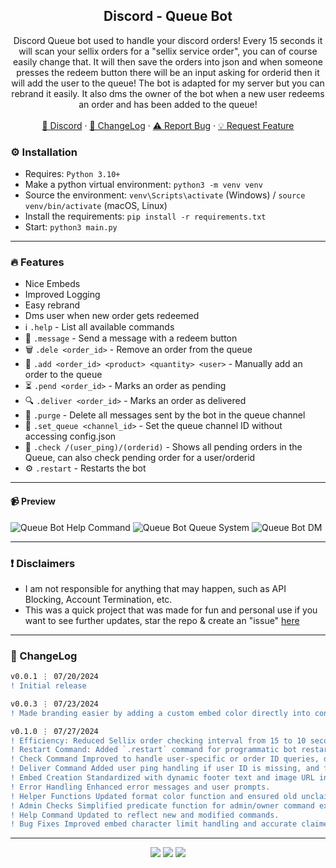 <div align="center">
 
  <h2 align="center">Discord - Queue Bot</h2>
  <p align="center">
    Discord Queue bot used to handle your discord orders! Every 15 seconds it will scan your sellix orders for a "sellix service order", you can of course easily change that. It will then save the orders into json and when someone presses the redeem button there will be an input asking for orderid then it will add the user to the queue! The bot is adapted for my server but you can rebrand it easily. It also dms the owner of the bot when a new user redeems an order and has been added to the queue!
    <br />
    <br />
    <a href="https://discord.gg/bestnitro">💬 Discord</a>
    ·
    <a href="https://github.com/sexfrance/Queue-Bot#-changelog">📜 ChangeLog</a>
    ·
    <a href="https://github.com/sexfrance/Queue-Bot/issues">⚠️ Report Bug</a>
    ·
    <a href="https://github.com/sexfrance/Queue-Bot/issues">💡 Request Feature</a>
  </p>
</div>

### ⚙️ Installation

- Requires: `Python 3.10+`
- Make a python virtual environment: `python3 -m venv venv`
- Source the environment: `venv\Scripts\activate` (Windows) / `source venv/bin/activate` (macOS, Linux)
- Install the requirements: `pip install -r requirements.txt`
- Start: `python3 main.py`

---

### 🔥 Features
- Nice Embeds
- Improved Logging
- Easy rebrand
- Dms user when new order gets redeemed
-  ℹ️  `.help` - List all available commands
- 📨 `.message` - Send a message with a redeem button
- 🗑️ `.dele <order_id>` - Remove an order from the queue
- 🔑 `.add <order_id> <product> <quantity> <user>` - Manually add an order to the queue
- ⏳ `.pend <order_id>` - Marks an order as pending
- 🔍 `.deliver <order_id>` - Marks an order as delivered
- 🧹 `.purge` - Delete all messages sent by the bot in the queue channel
- 🔧 `.set_queue <channel_id>` - Set the queue channel ID without accessing config.json
- 🔎 `.check /(user_ping)/(orderid)` - Shows all pending orders in the Queue, can also check pending order for a user/orderid
- ⚙️ `.restart` - Restarts the bot
---
#### 📹 Preview

![Queue Bot Help Command](https://i.imgur.com/KnpXXTx.png) ![Queue Bot Queue System](https://i.imgur.com/jSW9edH.png) ![Queue Bot DM](https://i.imgur.com/dE6Dhp9.png)

---
### ❗ Disclaimers

- I am not responsible for anything that may happen, such as API Blocking, Account Termination, etc.
- This was a quick project that was made for fun and personal use if you want to see further updates, star the repo & create an "issue" [here](https://github.com/sexfrance/Queue-Bot/issues/)

---

### 📜 ChangeLog

```diff
v0.0.1 ⋮ 07/20/2024
! Initial release

v0.0.3 ⋮ 07/23/2024
! Made branding easier by adding a custom embed color directly into config.json with formatter in case of misuse. Improved .deliver command to also dm the user once the product has been delivered, made it so that it works with a str/int e.g. .deliver order-123 hi@gmail.com, with a file: e.g. .deliver order-123 product.txt (must be an attachment) or without anything e.g. .deliver order-123

v0.1.0 ⋮ 07/27/2024
! Efficiency: Reduced Sellix order checking interval from 15 to 10 seconds.
! Restart Command: Added `.restart` command for programmatic bot restarts.
! Check Command Improved to handle user-specific or order ID queries, displaying detailed pending orders.
! Deliver Command Added user ping handling if user ID is missing, and fallback for total prices.
! Embed Creation Standardized with dynamic footer text and image URL integration.
! Error Handling Enhanced error messages and user prompts.
! Helper Functions Updated format color function and ensured old unclaimed orders deletion at startup.
! Admin Checks Simplified predicate function for admin/owner command execution.
! Help Command Updated to reflect new and modified commands.
! Bug Fixes Improved embed character limit handling and accurate claimed orders management.
```

---

<p align="center">
  <img src="https://img.shields.io/github/license/sexfrance/Queue-Bot.svg?style=for-the-badge&labelColor=black&color=f429ff&logo=IOTA"/>
  <img src="https://img.shields.io/github/stars/sexfrance/Queue-Bot.svg?style=for-the-badge&labelColor=black&color=f429ff&logo=IOTA"/>
  <img src="https://img.shields.io/github/languages/top/sexfrance/Queue-Bot.svg?style=for-the-badge&labelColor=black&color=f429ff&logo=python"/>
</p>
